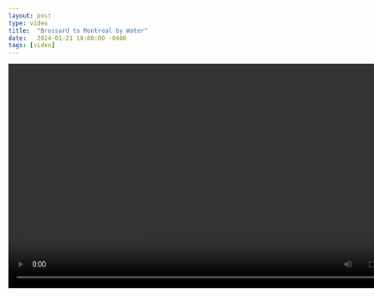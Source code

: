 ```yaml
---
layout: post
type: video
title:  "Brossard to Montreal by Water"
date:   2024-01-21 10:00:00 -0400
tags: [video]
---
```


<div class="post-video"><video width="800" height="450" controls preload="metadata"><source src="https://www.flickr.com/video_download.gne?id=53478541406" type="video/mp4"></video></div>
